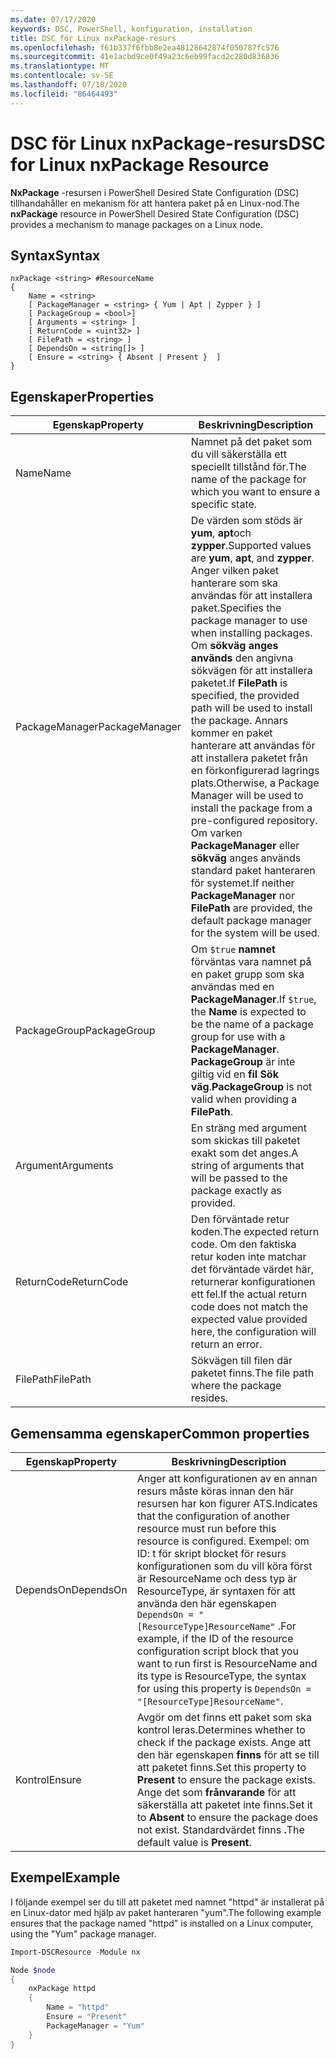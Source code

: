```yaml
---
ms.date: 07/17/2020
keywords: DSC, PowerShell, konfiguration, installation
title: DSC för Linux nxPackage-resurs
ms.openlocfilehash: f61b337f6fbb8e2ea48128642874f050787fc576
ms.sourcegitcommit: 41e1acbd9ce0f49a23c6eb99facd2c280d836836
ms.translationtype: MT
ms.contentlocale: sv-SE
ms.lasthandoff: 07/18/2020
ms.locfileid: "86464493"
---
```

# <a name="dsc-for-linux-nxpackage-resource"></a><span data-ttu-id="72178-103">DSC för Linux nxPackage-resurs</span><span class="sxs-lookup"><span data-stu-id="72178-103">DSC for Linux nxPackage Resource</span></span>

<span data-ttu-id="72178-104">**NxPackage** -resursen i PowerShell Desired State Configuration (DSC) tillhandahåller en mekanism för att hantera paket på en Linux-nod.</span><span class="sxs-lookup"><span data-stu-id="72178-104">The **nxPackage** resource in PowerShell Desired State Configuration (DSC) provides a mechanism to manage packages on a Linux node.</span></span>

## <a name="syntax"></a><span data-ttu-id="72178-105">Syntax</span><span class="sxs-lookup"><span data-stu-id="72178-105">Syntax</span></span>

```Syntax
nxPackage <string> #ResourceName
{
    Name = <string>
    [ PackageManager = <string> { Yum | Apt | Zypper } ]
    [ PackageGroup = <bool>]
    [ Arguments = <string> ]
    [ ReturnCode = <uint32> ]
    [ FilePath = <string> ]
    [ DependsOn = <string[]> ]
    [ Ensure = <string> { Absent | Present }  ]
}
```

## <a name="properties"></a><span data-ttu-id="72178-106">Egenskaper</span><span class="sxs-lookup"><span data-stu-id="72178-106">Properties</span></span>

|<span data-ttu-id="72178-107">Egenskap</span><span class="sxs-lookup"><span data-stu-id="72178-107">Property</span></span> |<span data-ttu-id="72178-108">Beskrivning</span><span class="sxs-lookup"><span data-stu-id="72178-108">Description</span></span> |
|---|---|
|<span data-ttu-id="72178-109">Name</span><span class="sxs-lookup"><span data-stu-id="72178-109">Name</span></span> |<span data-ttu-id="72178-110">Namnet på det paket som du vill säkerställa ett speciellt tillstånd för.</span><span class="sxs-lookup"><span data-stu-id="72178-110">The name of the package for which you want to ensure a specific state.</span></span> |
|<span data-ttu-id="72178-111">PackageManager</span><span class="sxs-lookup"><span data-stu-id="72178-111">PackageManager</span></span> |<span data-ttu-id="72178-112">De värden som stöds är **yum**, **apt**och **zypper**.</span><span class="sxs-lookup"><span data-stu-id="72178-112">Supported values are **yum**, **apt**, and **zypper**.</span></span> <span data-ttu-id="72178-113">Anger vilken paket hanterare som ska användas för att installera paket.</span><span class="sxs-lookup"><span data-stu-id="72178-113">Specifies the package manager to use when installing packages.</span></span> <span data-ttu-id="72178-114">Om **sökväg anges används** den angivna sökvägen för att installera paketet.</span><span class="sxs-lookup"><span data-stu-id="72178-114">If **FilePath** is specified, the provided path will be used to install the package.</span></span> <span data-ttu-id="72178-115">Annars kommer en paket hanterare att användas för att installera paketet från en förkonfigurerad lagrings plats.</span><span class="sxs-lookup"><span data-stu-id="72178-115">Otherwise, a Package Manager will be used to install the package from a pre-configured repository.</span></span> <span data-ttu-id="72178-116">Om varken **PackageManager** eller **sökväg** anges används standard paket hanteraren för systemet.</span><span class="sxs-lookup"><span data-stu-id="72178-116">If neither **PackageManager** nor **FilePath** are provided, the default package manager for the system will be used.</span></span> |
|<span data-ttu-id="72178-117">PackageGroup</span><span class="sxs-lookup"><span data-stu-id="72178-117">PackageGroup</span></span> |<span data-ttu-id="72178-118">Om `$true` **namnet** förväntas vara namnet på en paket grupp som ska användas med en **PackageManager**.</span><span class="sxs-lookup"><span data-stu-id="72178-118">If `$true`, the **Name** is expected to be the name of a package group for use with a **PackageManager**.</span></span> <span data-ttu-id="72178-119">**PackageGroup** är inte giltig vid en **fil Sök väg**.</span><span class="sxs-lookup"><span data-stu-id="72178-119">**PackageGroup** is not valid when providing a **FilePath**.</span></span> |
|<span data-ttu-id="72178-120">Argument</span><span class="sxs-lookup"><span data-stu-id="72178-120">Arguments</span></span> |<span data-ttu-id="72178-121">En sträng med argument som skickas till paketet exakt som det anges.</span><span class="sxs-lookup"><span data-stu-id="72178-121">A string of arguments that will be passed to the package exactly as provided.</span></span> |
|<span data-ttu-id="72178-122">ReturnCode</span><span class="sxs-lookup"><span data-stu-id="72178-122">ReturnCode</span></span> |<span data-ttu-id="72178-123">Den förväntade retur koden.</span><span class="sxs-lookup"><span data-stu-id="72178-123">The expected return code.</span></span> <span data-ttu-id="72178-124">Om den faktiska retur koden inte matchar det förväntade värdet här, returnerar konfigurationen ett fel.</span><span class="sxs-lookup"><span data-stu-id="72178-124">If the actual return code does not match the expected value provided here, the configuration will return an error.</span></span> |
|<span data-ttu-id="72178-125">FilePath</span><span class="sxs-lookup"><span data-stu-id="72178-125">FilePath</span></span> |<span data-ttu-id="72178-126">Sökvägen till filen där paketet finns.</span><span class="sxs-lookup"><span data-stu-id="72178-126">The file path where the package resides.</span></span> |

## <a name="common-properties"></a><span data-ttu-id="72178-127">Gemensamma egenskaper</span><span class="sxs-lookup"><span data-stu-id="72178-127">Common properties</span></span>

|<span data-ttu-id="72178-128">Egenskap</span><span class="sxs-lookup"><span data-stu-id="72178-128">Property</span></span> |<span data-ttu-id="72178-129">Beskrivning</span><span class="sxs-lookup"><span data-stu-id="72178-129">Description</span></span> |
|---|---|
|<span data-ttu-id="72178-130">DependsOn</span><span class="sxs-lookup"><span data-stu-id="72178-130">DependsOn</span></span> |<span data-ttu-id="72178-131">Anger att konfigurationen av en annan resurs måste köras innan den här resursen har kon figurer ATS.</span><span class="sxs-lookup"><span data-stu-id="72178-131">Indicates that the configuration of another resource must run before this resource is configured.</span></span> <span data-ttu-id="72178-132">Exempel: om ID: t för skript blocket för resurs konfigurationen som du vill köra först är ResourceName och dess typ är ResourceType, är syntaxen för att använda den här egenskapen `DependsOn = "[ResourceType]ResourceName"` .</span><span class="sxs-lookup"><span data-stu-id="72178-132">For example, if the ID of the resource configuration script block that you want to run first is ResourceName and its type is ResourceType, the syntax for using this property is `DependsOn = "[ResourceType]ResourceName"`.</span></span> |
|<span data-ttu-id="72178-133">Kontrol</span><span class="sxs-lookup"><span data-stu-id="72178-133">Ensure</span></span> |<span data-ttu-id="72178-134">Avgör om det finns ett paket som ska kontrol leras.</span><span class="sxs-lookup"><span data-stu-id="72178-134">Determines whether to check if the package exists.</span></span> <span data-ttu-id="72178-135">Ange att den här egenskapen **finns** för att se till att paketet finns.</span><span class="sxs-lookup"><span data-stu-id="72178-135">Set this property to **Present** to ensure the package exists.</span></span> <span data-ttu-id="72178-136">Ange det som **frånvarande** för att säkerställa att paketet inte finns.</span><span class="sxs-lookup"><span data-stu-id="72178-136">Set it to **Absent** to ensure the package does not exist.</span></span> <span data-ttu-id="72178-137">Standardvärdet finns **.**</span><span class="sxs-lookup"><span data-stu-id="72178-137">The default value is **Present**.</span></span> |

## <a name="example"></a><span data-ttu-id="72178-138">Exempel</span><span class="sxs-lookup"><span data-stu-id="72178-138">Example</span></span>

<span data-ttu-id="72178-139">I följande exempel ser du till att paketet med namnet "httpd" är installerat på en Linux-dator med hjälp av paket hanteraren "yum".</span><span class="sxs-lookup"><span data-stu-id="72178-139">The following example ensures that the package named "httpd" is installed on a Linux computer, using the "Yum" package manager.</span></span>

```powershell
Import-DSCResource -Module nx

Node $node
{
    nxPackage httpd
    {
        Name = "httpd"
        Ensure = "Present"
        PackageManager = "Yum"
    }
}
```

